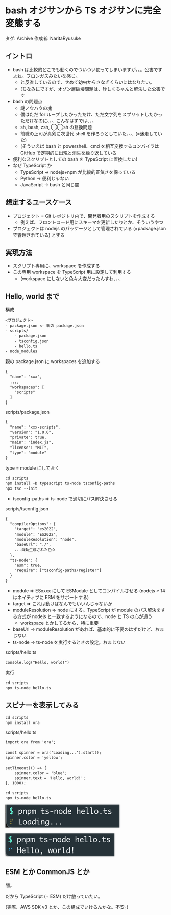 # bash オジサンから TS オジサンに完全変態する

タグ: Archive
作成者: NaritaRyusuke

## イントロ

- bash は比較的どこでも動くのでついつい使ってしまいますが。。。公害ですよね。フロンガスみたいな感じ。
    - と反省しているので、せめて幼虫からさなぎくらいにはなりたい。
    - (ちなみにですが、オゾン層破壊問題は、珍しくちゃんと解決した公害です
- bash の問題点
    - 謎ノウハウの塊
    - 僕はただ for ループしたかっただけ、ただ文字列をスプリットしたかっただけなのに、、、こんなはずでは、、、
    - sh, bash, zsh, ◯◯sh の互換問題
    - 前職の上司が真剣に次世代 shell を作ろうとしていた、、、(=迷走していた)
    - (そういえば bash と powershell、cmd を相互変換するコンパイラは GitHub で定期的に出現と消失を繰り返している
- 便利なスクリプトとしての bash を TypeScript に置換したい!
- なぜ TypeScript か
    - TypeScript → nodejs+npm が比較的正気さを保っている
    - Python → 便利じゃない
    - JavaScript → bash と同じ闇

## 想定するユースケース

- プロジェクト = Git レポジトリ内で、開発者用のスクリプトを作成する
    - 例えば、フロントコード用にスキーマを更新したりとか、そういうやつ
- プロジェクトは nodejs のパッケージとして管理されている (=package.json で管理されている) とする

## 実現方法

- スクリプト専用に、workspace を作成する
- この専用 workspace を TypeScript 用に設定して利用する
    - (workspace にしないと色々大変だったんすわ、、、

## Hello, world まで

構成

```
<プロジェクト>
- package.json <- 親の package.json
- scripts/
    - package.json
    - tsconfig.json
    - hello.ts
- node_modules
```

親の package.json に workspaces を追加する

```
{
  "name": "xxx",
  ...,
  "workspaces": [
    "scripts"
  ]
}
```

scripts/package.json

```
{
  "name": "xxx-scripts",
  "version": "1.0.0",
  "private": true,
  "main": "index.js",
  "license": "MIT",
  "type": "module"
}
```

type = module にしておく

```
cd scripts
npm install -D typescript ts-node tsconfig-paths
npx tsc --init
```

- tsconfig-paths ⇒ ts-node で適切にパス解決させる

scripts/tsconfig.json

```
{
  "compilerOptions": {
    "target": "es2022",
    "module": "ES2022",
    "moduleResolution": "node",
    "baseUrl": "./",
    ...自動生成された色々
  },
  "ts-node": {
    "esm": true,
    "require": ["tsconfig-paths/register"]
  }
}
```

- module ⇒ ESxxxx にして ESModule としてコンパイルさせる (nodejs ≥ 14 はネイティブに ESM をサポートする)
- target ⇒ これは動けばなんでもいいんじゃないか
- moduleResolution ⇒ node にする。TypeScript が module のパス解決をする方式が nodejs と一致するようになるので、node と TS の心が通う
    - workspace とかしてるから、特に重要
- baseUrl ⇒ moduleResolution があれば、基本的に不要のはずだけど、おまじない
- ts-node ⇒ ts-node を実行するときの設定。おまじない

scripts/hello.ts

```
console.log("Hello, world!")
```

実行

```
cd scripts
npx ts-node hello.ts
```

## スピナーを表示してみる

```
cd scripts
npm install ora
```

scripts/hello.ts

```
import ora from 'ora';

const spinner = ora('Loading...').start();
spinner.color = 'yellow';

setTimeout(() => {
	spinner.color = 'blue';
	spinner.text = 'Hello, world!';
}, 1000);
```

```
cd scripts
npx ts-node hello.ts
```

![Untitled](bash%20%E3%82%AA%E3%82%B8%E3%82%B5%E3%83%B3%E3%81%8B%E3%82%89%20TS%20%E3%82%AA%E3%82%B8%E3%82%B5%E3%83%B3%E3%81%AB%E5%AE%8C%E5%85%A8%E5%A4%89%E6%85%8B%E3%81%99%E3%82%8B%2083a5b3818d9f4c0ab8163bc28d3124f1/Untitled%201.png)

![Untitled](bash%20%E3%82%AA%E3%82%B8%E3%82%B5%E3%83%B3%E3%81%8B%E3%82%89%20TS%20%E3%82%AA%E3%82%B8%E3%82%B5%E3%83%B3%E3%81%AB%E5%AE%8C%E5%85%A8%E5%A4%89%E6%85%8B%E3%81%99%E3%82%8B%2083a5b3818d9f4c0ab8163bc28d3124f1/Untitled%202.png)

## ESM とか CommonJS とか

闇。

だから TypeScript (+ ESM) だけ触っていたい。

(実際、AWS SDK v3 とか、この構成でいけるんかな。不安。)